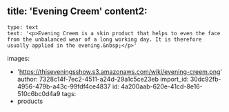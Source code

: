 title: 'Evening Creem'
content2:
  -
    type: text
    text: '<p>Evening Creem is a skin product that helps to even the face from the unbalanced wear of a long working day. It is therefore usually applied in the evening.&nbsp;</p>'
images:
  - 'https://thiseveningsshow.s3.amazonaws.com/wiki/evening-creem.png'
author: 7328c14f-7ec2-4511-a24d-29a1c5ce23eb
import_id: 30dc92fb-4956-479b-a43c-99fdf4ce4837
id: 4a200aab-620e-41cd-8e16-510c6bc0d4a9
tags:
  - products
